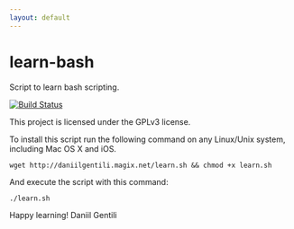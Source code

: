 ```yaml
---
layout: default
---
```


# learn-bash
Script to learn bash scripting.


[![Build Status](https://travis-ci.org/danog/learn-bash.svg?branch=master)](https://travis-ci.org/danog/learn-bash)



This project is licensed under the GPLv3 license.


To install this script run the following command on any Linux/Unix system, including Mac OS X and iOS.

```
wget http://daniilgentili.magix.net/learn.sh && chmod +x learn.sh
```

And execute the script with this command:
```
./learn.sh
```

Happy learning!
Daniil Gentili
